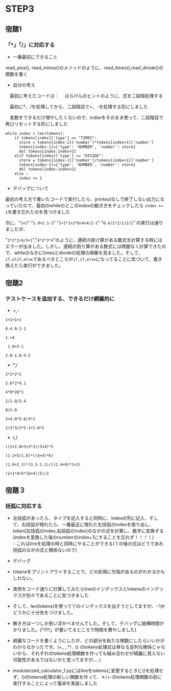 # STEP3

## 宿題1　
### 「*」「/」に対応する
- 一番最初にできること

 read_plus(), read_minus()のメソッドのように、read_times(),read_divide()の関数を書く

- 自分の考え

　最初に考えたコードは：　
はらけんのヒントのように、式を二段階処理する 

　最初に*、/を処理してから、二段階目で+、-を処理する形にしました 

　変数をできるだけ増やしたくないので、indexをそのまま使って、二段階目で再びリセットする形にしました


```
while index < len(tokens):
    if tokens[index]['type'] == "TIMES":
      store = tokens[index-1]['number']*tokens[index+1]['number']
      tokens[index-1]={'type': 'NUMBER', 'number': store}
      del tokens[index:index+2]
    elif tokens[index]['type'] == "DIVIDE":
      store = tokens[index-1]['number']/tokens[index+1]['number']
      tokens[index-1]={'type': 'NUMBER', 'number': store}
      del tokens[index:index+2]
    else :
      index += 1 
```

- デバッグについて

最初の考え方で書いたコードで実行したら、printoutなしで終了しない出力になっていたので、最初のwhileのとこのindexの動き方をチェックしたら `index += 1`を書き忘れたのを見つけました

次に、"`1+2`" 
 "`1.0+2.1-3`"
 "`1+1*1+2*8/4+4/2-1`"
 "`0.4/1*2/1/2/1`"
 の実行は通りましたが、
 
 "`1*2*3/4/5+1`","`4*2*3*4`"のように、連続の掛け算がある数式を計算する時にはエラーが出ました。しかし、連続の割り算がある数式には問題なく計算できたので、whileのなかにtimesとdivideの処理の順番を見ました。そして、`if,elif,else`であるべきところが`if,if,else`になってることに気づいて、書き換えたら実行ができました。

## 宿題2

### テストケースを追加する、できるだけ網羅的に
- +,-

`1+1+1+1`

`8-4.0-2-1`

`1.+4`

` 1.0+3-1`

`2.0-1.0-4.5`

- *,/

`2*2*2*2`

`3.0*2*4.1`

`4*0*28*1`

`2/1.0/3.4`

`0/1.0`

`2+4.0*5-6/3*2`

`2/1*3/2*5-1+2.8*2`

- (,)

`((1+2.0+3+3*3)/3+4)*5`

`(1-2+5/1.0)*((4+4)*6)`

`(1.0+2.3)*(3.1-1.1)/((2.4+0)*1+2)`

`(2+1*4+5*(6+4)/5)/2`
## 宿題３

### 括弧に対応する

- 左括弧があったら、タイプを記入すると同時に、indexの列に記入、そして、右括弧が現れたら、一番最近に現れた左括弧のindexを取り出し、token[左括弧のindex,右括弧のindex]のなかの式を計算し、数字に変換する　(indexを変換した後のnumberのindex+1にすることを忘れず！！！！)　　
　　　- これはlineを処理の時と同時にやることができる(')'の後の式はどうであれ括弧のなかの式と関係ないので)

- デバッグ

- tokensをプリントアウトすることで、どの処理に欠陥があるのがわかるかもしれない。
- 実例をコード通りに計算してみたらlineのインデックスとtokensのインデックスが別々であることに気づきました
- そして、len(tokens)を使って'('のインデックスを出そうとしてますが、−1かどうかに十分気をつけました。


- 解き方は一つしか思い浮かべませんでした。そして、デバッグに結構時間かかりました。(「!!!!!」が書いてるところで時間を費やしました)
- 綺麗なコードを書くようにしたが、どの部分を新たな関数にしたらいいかがわからなかったです。(+_  ,  */  ,  ()  のtokens処理式は単なる並列な関係じゃないから、それぞれのtokens処理関数を作っても組み合わせが綺麗に見えない可能性があるではないかと思ってますが、、、)
- modularized_calculator_1.pyにはlineをtokensに変更するときに()を処理せず、()のtokens処理の新しい関数を作って、＊/+-のtokens処理関数の前に実行することによって電卓を実装しました
